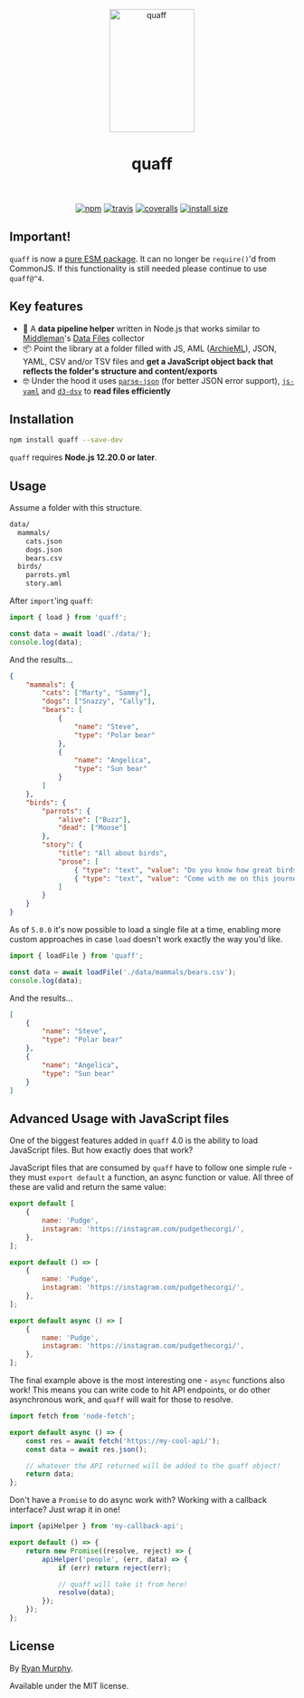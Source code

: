 <p align="center">
  <img src="https://i.imgur.com/yC80ftQ.png" width="150" height="217" alt="quaff">
</p>
<h1 align="center">
  quaff
</h1>
<p align="center">
  <br><br>
  <a href="https://www.npmjs.org/package/quaff"><img src="https://img.shields.io/npm/v/quaff.svg?style=flat" alt="npm"></a>
  <a href="https://github.com/rdmurphy/quaff/actions?query=workflow%3ACI"><img src="https://img.shields.io/github/workflow/status/rdmurphy/quaff/CI/master" alt="travis"></a>
  <a href="https://coveralls.io/github/rdmurphy/quaff?branch=master"><img src="https://coveralls.io/repos/rdmurphy/quaff/badge.svg?branch=master&service=github" alt="coveralls"></a>
  <a href="https://packagephobia.now.sh/result?p=quaff"><img src="https://packagephobia.now.sh/badge?p=quaff" alt="install size"></a>
</p>

## Important!

`quaff` is now a [pure ESM package](https://gist.github.com/sindresorhus/a39789f98801d908bbc7ff3ecc99d99c). It can no longer be `require()`'d from CommonJS. If this functionality is still needed please continue to use `quaff@^4`.

## Key features

- 🚚 A **data pipeline helper** written in Node.js that works similar to [Middleman](https://middlemanapp.com/)'s [Data Files](https://middlemanapp.com/advanced/data_files/) collector
- 📦 Point the library at a folder filled with JS, AML ([ArchieML](http://archieml.org)), JSON, YAML, CSV and/or TSV files and **get a JavaScript object back that reflects the folder's structure and content/exports**
- 🤓 Under the hood it uses [`parse-json`](https://github.com/sindresorhus/parse-json) (for better JSON error support), [`js-yaml`](https://github.com/nodeca/js-yaml) and [`d3-dsv`](https://github.com/d3/d3-dsv) to **read files efficiently**

## Installation

```sh
npm install quaff --save-dev
```

`quaff` requires **Node.js 12.20.0 or later**.

## Usage

Assume a folder with this structure.

```txt
data/
  mammals/
    cats.json
    dogs.json
    bears.csv
  birds/
    parrots.yml
    story.aml
```

After `import`'ing `quaff`:

```js
import { load } from 'quaff';

const data = await load('./data/');
console.log(data);
```

And the results...

```json
{
	"mammals": {
		"cats": ["Marty", "Sammy"],
		"dogs": ["Snazzy", "Cally"],
		"bears": [
			{
				"name": "Steve",
				"type": "Polar bear"
			},
			{
				"name": "Angelica",
				"type": "Sun bear"
			}
		]
	},
	"birds": {
		"parrots": {
			"alive": ["Buzz"],
			"dead": ["Moose"]
		},
		"story": {
			"title": "All about birds",
			"prose": [
				{ "type": "text", "value": "Do you know how great birds are?" },
				{ "type": "text", "value": "Come with me on this journey." }
			]
		}
	}
}
```

As of `5.0.0` it's now possible to load a single file at a time, enabling more custom approaches in case `load` doesn't work exactly the way you'd like.

```js
import { loadFile } from 'quaff';

const data = await loadFile('./data/mammals/bears.csv');
console.log(data);
```

And the results...

```json
[
	{
		"name": "Steve",
		"type": "Polar bear"
	},
	{
		"name": "Angelica",
		"type": "Sun bear"
	}
]
```

## Advanced Usage with JavaScript files

One of the biggest features added in `quaff` 4.0 is the ability to load JavaScript files. But how exactly does that work?

JavaScript files that are consumed by `quaff` have to follow one simple rule - they must `export default` a function, an async function or value. All three of these are valid and return the same value:

```js
export default [
	{
		name: 'Pudge',
		instagram: 'https://instagram.com/pudgethecorgi/',
	},
];
```

```js
export default () => [
	{
		name: 'Pudge',
		instagram: 'https://instagram.com/pudgethecorgi/',
	},
];
```

```js
export default async () => [
	{
		name: 'Pudge',
		instagram: 'https://instagram.com/pudgethecorgi/',
	},
];
```

The final example above is the most interesting one - `async` functions also work! This means you can write code to hit API endpoints, or do other asynchronous work, and `quaff` will wait for those to resolve.

```js
import fetch from 'node-fetch';

export default async () => {
	const res = await fetch('https://my-cool-api/');
	const data = await res.json();

	// whatever the API returned will be added to the quaff object!
	return data;
};
```

Don't have a `Promise` to do async work with? Working with a callback interface? Just wrap it in one!

```js
import {apiHelper } from 'my-callback-api';

export default () => {
	return new Promise((resolve, reject) => {
		apiHelper('people', (err, data) => {
			if (err) return reject(err);

			// quaff will take it from here!
			resolve(data);
		});
	});
};
```

## License

By [Ryan Murphy](https://twitter.com/rdmurphy).

Available under the MIT license.
